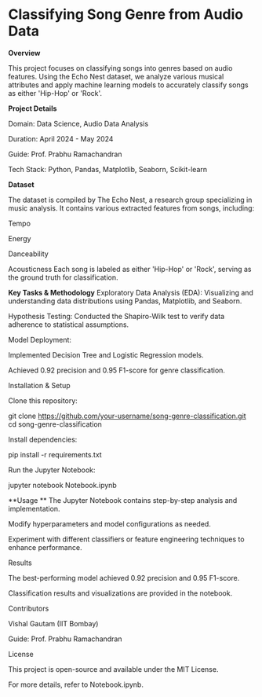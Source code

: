 # Classifying Song Genre from Audio Data

**Overview**

This project focuses on classifying songs into genres based on audio features. Using the Echo Nest dataset, we analyze various musical attributes and apply machine learning models to accurately classify songs as either 'Hip-Hop' or 'Rock'.

**Project Details**

Domain: Data Science, Audio Data Analysis

Duration: April 2024 - May 2024

Guide: Prof. Prabhu Ramachandran

Tech Stack: Python, Pandas, Matplotlib, Seaborn, Scikit-learn

**Dataset**

The dataset is compiled by The Echo Nest, a research group specializing in music analysis. It contains various extracted features from songs, including:

Tempo

Energy

Danceability

Acousticness
Each song is labeled as either 'Hip-Hop' or 'Rock', serving as the ground truth for classification.

**Key Tasks & Methodology**
Exploratory Data Analysis (EDA): Visualizing and understanding data distributions using Pandas, Matplotlib, and Seaborn.

Hypothesis Testing: Conducted the Shapiro-Wilk test to verify data adherence to statistical assumptions.

Model Deployment:

Implemented Decision Tree and Logistic Regression models.

Achieved 0.92 precision and 0.95 F1-score for genre classification.

Installation & Setup

Clone this repository:

git clone https://github.com/your-username/song-genre-classification.git
cd song-genre-classification

Install dependencies:

pip install -r requirements.txt

Run the Jupyter Notebook:

jupyter notebook Notebook.ipynb

**Usage
**
The Jupyter Notebook contains step-by-step analysis and implementation.

Modify hyperparameters and model configurations as needed.

Experiment with different classifiers or feature engineering techniques to enhance performance.

Results

The best-performing model achieved 0.92 precision and 0.95 F1-score.

Classification results and visualizations are provided in the notebook.

Contributors

Vishal Gautam (IIT Bombay)

Guide: Prof. Prabhu Ramachandran

License

This project is open-source and available under the MIT License.

For more details, refer to Notebook.ipynb.

